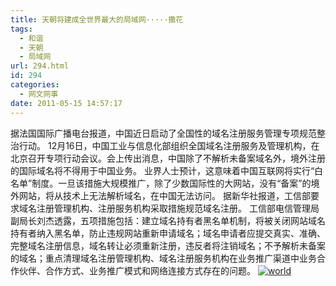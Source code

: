 ```yaml
---
title: 天朝将建成全世界最大的局域网·····撒花
tags:
  - 和谐
  - 天朝
  - 局域网
url: 294.html
id: 294
categories:
  - 网文网事
date: 2011-05-15 14:57:17
---
```


据法国国际广播电台报道，中国近日启动了全国性的域名注册服务管理专项规范整治行动。 12月16日，中国工业与信息化部组织全国域名注册服务及管理机构，在北京召开专项行动会议。会上传出消息，中国除了不解析未备案域名外，境外注册的国际域名将不得用于中国业务。 业界人士预计，这意味着中国互联网将实行“白名单”制度。一旦该措施大规模推广，除了少数国际性的大网站，没有“备案”的境外网站，将从技术上无法解析域名，在中国无法访问。 据新华社报道，工信部要求域名注册管理机构、注册服务机构采取措施规范域名注册。 工信部电信管理局副局长刘杰透露，五项措施包括：建立域名持有者黑名单机制，将被关闭网站域名持有者纳入黑名单，防止违规网站重新申请域名；域名申请者应提交真实、准确、完整域名注册信息，域名转让必须重新注册，违反者将注销域名；不予解析未备案的域名；重点清理域名注册管理机构、域名注册服务机构在业务推广渠道中业务合作伙伴、合作方式、业务推广模式和网络连接方式存在的问题。 [![](http://ccc5.cc/wp-content/uploads/2011/05/world-300x166.jpg "world")](http://ccc5.cc/wp-content/uploads/2011/05/world.jpg)